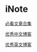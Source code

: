 # iNote
[必看文章合集](https://github.com/spring2613/iNote/blob/master/Awesome-article/%E5%BF%85%E7%9C%8B%E6%96%87%E7%AB%A0.md)

[优秀中文博客](https://github.com/spring2613/iNote/blob/master/Awesome-article/%E4%B8%AD%E6%96%87%E6%8A%80%E6%9C%AF%E5%8D%9A%E5%AE%A2.md)

[优秀英文博客](https://github.com/spring2613/iNote/blob/master/Awesome-article/%E8%8B%B1%E6%96%87%E6%8A%80%E6%9C%AF%E5%8D%9A%E5%AE%A2.md)









